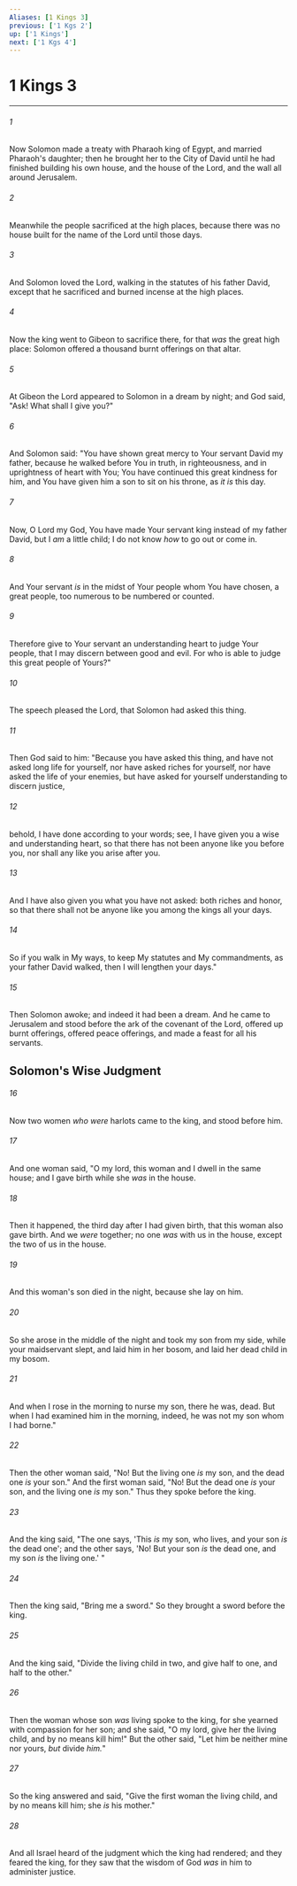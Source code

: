 ```yaml
---
Aliases: [1 Kings 3]
previous: ['1 Kgs 2']
up: ['1 Kings']
next: ['1 Kgs 4']
---
```

# 1 Kings 3

***


###### 1 
Now Solomon made a treaty with Pharaoh king of Egypt, and married Pharaoh's daughter; then he brought her to the City of David until he had finished building his own house, and the house of the Lord, and the wall all around Jerusalem. 

###### 2 
Meanwhile the people sacrificed at the high places, because there was no house built for the name of the Lord until those days. 

###### 3 
And Solomon loved the Lord, walking in the statutes of his father David, except that he sacrificed and burned incense at the high places. 

###### 4 
Now the king went to Gibeon to sacrifice there, for that _was_ the great high place: Solomon offered a thousand burnt offerings on that altar. 

###### 5 
At Gibeon the Lord appeared to Solomon in a dream by night; and God said, "Ask! What shall I give you?" 

###### 6 
And Solomon said: "You have shown great mercy to Your servant David my father, because he walked before You in truth, in righteousness, and in uprightness of heart with You; You have continued this great kindness for him, and You have given him a son to sit on his throne, as _it is_ this day. 

###### 7 
Now, O Lord my God, You have made Your servant king instead of my father David, but I _am_ a little child; I do not know _how_ to go out or come in. 

###### 8 
And Your servant _is_ in the midst of Your people whom You have chosen, a great people, too numerous to be numbered or counted. 

###### 9 
Therefore give to Your servant an understanding heart to judge Your people, that I may discern between good and evil. For who is able to judge this great people of Yours?" 

###### 10 
The speech pleased the Lord, that Solomon had asked this thing. 

###### 11 
Then God said to him: "Because you have asked this thing, and have not asked long life for yourself, nor have asked riches for yourself, nor have asked the life of your enemies, but have asked for yourself understanding to discern justice, 

###### 12 
behold, I have done according to your words; see, I have given you a wise and understanding heart, so that there has not been anyone like you before you, nor shall any like you arise after you. 

###### 13 
And I have also given you what you have not asked: both riches and honor, so that there shall not be anyone like you among the kings all your days. 

###### 14 
So if you walk in My ways, to keep My statutes and My commandments, as your father David walked, then I will lengthen your days." 

###### 15 
Then Solomon awoke; and indeed it had been a dream. And he came to Jerusalem and stood before the ark of the covenant of the Lord, offered up burnt offerings, offered peace offerings, and made a feast for all his servants.

## Solomon's Wise Judgment 

###### 16 
Now two women _who were_ harlots came to the king, and stood before him. 

###### 17 
And one woman said, "O my lord, this woman and I dwell in the same house; and I gave birth while she _was_ in the house. 

###### 18 
Then it happened, the third day after I had given birth, that this woman also gave birth. And we _were_ together; no one _was_ with us in the house, except the two of us in the house. 

###### 19 
And this woman's son died in the night, because she lay on him. 

###### 20 
So she arose in the middle of the night and took my son from my side, while your maidservant slept, and laid him in her bosom, and laid her dead child in my bosom. 

###### 21 
And when I rose in the morning to nurse my son, there he was, dead. But when I had examined him in the morning, indeed, he was not my son whom I had borne." 

###### 22 
Then the other woman said, "No! But the living one _is_ my son, and the dead one _is_ your son." And the first woman said, "No! But the dead one _is_ your son, and the living one _is_ my son." Thus they spoke before the king. 

###### 23 
And the king said, "The one says, 'This _is_ my son, who lives, and your son _is_ the dead one'; and the other says, 'No! But your son _is_ the dead one, and my son _is_ the living one.' " 

###### 24 
Then the king said, "Bring me a sword." So they brought a sword before the king. 

###### 25 
And the king said, "Divide the living child in two, and give half to one, and half to the other." 

###### 26 
Then the woman whose son _was_ living spoke to the king, for she yearned with compassion for her son; and she said, "O my lord, give her the living child, and by no means kill him!" But the other said, "Let him be neither mine nor yours, _but_ divide _him._" 

###### 27 
So the king answered and said, "Give the first woman the living child, and by no means kill him; she _is_ his mother." 

###### 28 
And all Israel heard of the judgment which the king had rendered; and they feared the king, for they saw that the wisdom of God _was_ in him to administer justice.
